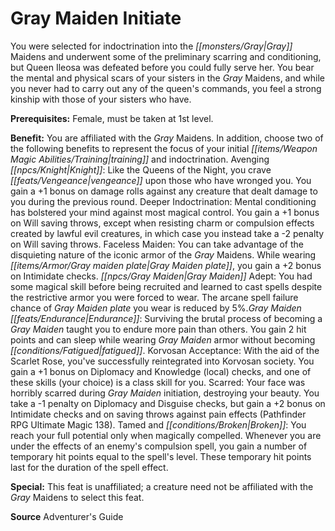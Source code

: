 ﻿---
cssclass: [feats]

---
# Gray Maiden Initiate

You were selected for indoctrination into the _[[monsters/Gray|Gray]]_ Maidens and underwent some of the preliminary scarring and conditioning, but Queen Ileosa was defeated before you could fully serve her. You bear the mental and physical scars of your sisters in the _Gray_ Maidens, and while you never had to carry out any of the queen's commands, you feel a strong kinship with those of your sisters who have.

**Prerequisites:** Female, must be taken at 1st level.

**Benefit:** You are affiliated with the _Gray_ Maidens. In addition, choose two of the following benefits to represent the focus of your initial _[[items/Weapon Magic Abilities/Training|training]]_ and indoctrination. Avenging _[[npcs/Knight|Knight]]_: Like the Queens of the Night, you crave _[[feats/Vengeance|vengeance]]_ upon those who have wronged you. You gain a +1 bonus on damage rolls against any creature that dealt damage to you during the previous round. Deeper Indoctrination: Mental conditioning has bolstered your mind against most magical control. You gain a +1 bonus on Will saving throws, except when resisting charm or compulsion effects created by lawful evil creatures, in which case you instead take a -2 penalty on Will saving throws. Faceless Maiden: You can take advantage of the disquieting nature of the iconic armor of the _Gray_ Maidens. While wearing _[[items/Armor/Gray maiden plate|Gray Maiden plate]]_, you gain a +2 bonus on Intimidate checks. _[[npcs/Gray Maiden|Gray Maiden]]_ Adept: You had some magical skill before being recruited and learned to cast spells despite the restrictive armor you were forced to wear. The arcane spell failure chance of _Gray Maiden plate_ you wear is reduced by 5%._Gray Maiden_ _[[feats/Endurance|Endurance]]_: Surviving the brutal process of becoming a _Gray Maiden_ taught you to endure more pain than others. You gain 2 hit points and can sleep while wearing _Gray Maiden_ armor without becoming _[[conditions/Fatigued|fatigued]]_. Korvosan Acceptance: With the aid of the Scarlet Rose, you've successfully reintegrated into Korvosan society. You gain a +1 bonus on Diplomacy and Knowledge (local) checks, and one of these skills (your choice) is a class skill for you. Scarred: Your face was horribly scarred during _Gray Maiden_ initiation, destroying your beauty. You take a -1 penalty on Diplomacy and Disguise checks, but gain a +2 bonus on Intimidate checks and on saving throws against pain effects (Pathfinder RPG Ultimate Magic 138). Tamed and _[[conditions/Broken|Broken]]_: You reach your full potential only when magically compelled. Whenever you are under the effects of an enemy's compulsion spell, you gain a number of temporary hit points equal to the spell's level. These temporary hit points last for the duration of the spell effect.

**Special:** This feat is unaffiliated; a creature need not be affiliated with the _Gray_ Maidens to select this feat.

**Source** Adventurer's Guide
